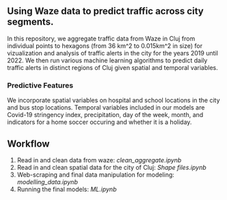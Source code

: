 
## Using Waze data to predict traffic across city segments.
In this repository, we aggregate traffic data from Waze in Cluj from individual points to hexagons (from 36 km^2 to 0.015km^2 in size) for vizualization and analysis of traffic alerts in the city for the years 2019 until 2022. We then run various machine learning algorithms to predict daily traffic alerts in distinct regions of Cluj given spatial and temporal variables.

### Predictive Features
We incorporate spatial variables on hospital and school locations in the city and bus stop locations. Temporal variables included in our models are Covid-19 stringency index, precipitation, day of the week, month, and indicators for a home soccer occuring and whether it is a holiday.

## Workflow

1. Read in and clean data from waze: *clean_aggregate.ipynb*
2. Read in and clean spatial data for the city of Cluj: *Shape files.ipynb*
3. Web-scraping and final data manipulation for modeling: *modelling_data.ipynb*
4. Running the final models: *ML.ipynb*
